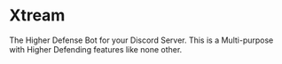 # Xtream
The Higher Defense Bot for your Discord Server. This is a Multi-purpose with Higher Defending features like none other.
